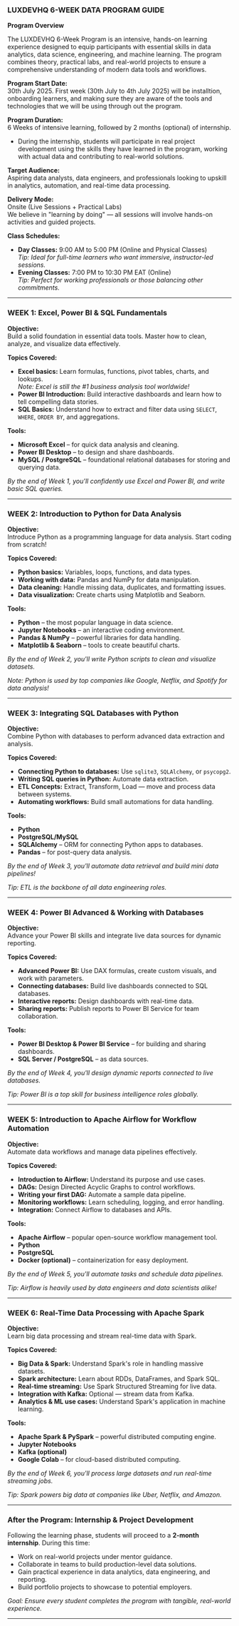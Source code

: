### **LUXDEVHQ 6-WEEK DATA PROGRAM GUIDE**

**Program Overview**

The LUXDEVHQ 6-Week Program is an intensive, hands-on learning experience designed to equip participants with essential skills in data analytics, data science, engineering, and machine learning. The program combines theory, practical labs, and real-world projects to ensure a comprehensive understanding of modern data tools and workflows.

**Program Start Date:**  
30th July 2025. 
First week (30th July to 4th July 2025) will be installtion, onboarding learners, and making sure they are aware of the tools and technologies that we will be using through out the program.

**Program Duration:**  
6 Weeks of intensive learning, followed by 2 months (optional) of internship. 

- During the internship, students will participate in real project development using the skills they have learned in the program, working with actual data and contributing to real-world solutions.

**Target Audience:**  
Aspiring data analysts, data engineers, and professionals looking to upskill in analytics, automation, and real-time data processing.

**Delivery Mode:**  
Onsite (Live Sessions + Practical Labs)  
We believe in "learning by doing" — all sessions will involve hands-on activities and guided projects.

**Class Schedules:**
- **Day Classes:** 9:00 AM to 5:00 PM (Online and Physical Classes)  
  _Tip: Ideal for full-time learners who want immersive, instructor-led sessions._
- **Evening Classes:** 7:00 PM to 10:30 PM EAT (Online)  
  _Tip: Perfect for working professionals or those balancing other commitments._

---

### **WEEK 1: Excel, Power BI & SQL Fundamentals**

**Objective:**  
Build a solid foundation in essential data tools. Master how to clean, analyze, and visualize data effectively.

**Topics Covered:**
- **Excel basics:** Learn formulas, functions, pivot tables, charts, and lookups.  
  _Note: Excel is still the #1 business analysis tool worldwide!_
- **Power BI Introduction:** Build interactive dashboards and learn how to tell compelling data stories.
- **SQL Basics:** Understand how to extract and filter data using `SELECT`, `WHERE`, `ORDER BY`, and aggregations.

**Tools:**
- **Microsoft Excel** – for quick data analysis and cleaning.
- **Power BI Desktop** – to design and share dashboards.
- **MySQL / PostgreSQL** – foundational relational databases for storing and querying data.

 _By the end of Week 1, you'll confidently use Excel and Power BI, and write basic SQL queries._

---

### **WEEK 2: Introduction to Python for Data Analysis**

**Objective:**  
Introduce Python as a programming language for data analysis. Start coding from scratch!

**Topics Covered:**
- **Python basics:** Variables, loops, functions, and data types.
- **Working with data:** Pandas and NumPy for data manipulation.
- **Data cleaning:** Handle missing data, duplicates, and formatting issues.
- **Data visualization:** Create charts using Matplotlib and Seaborn.

**Tools:**
- **Python** – the most popular language in data science.
- **Jupyter Notebooks** – an interactive coding environment.
- **Pandas & NumPy** – powerful libraries for data handling.
- **Matplotlib & Seaborn** – tools to create beautiful charts.

 _By the end of Week 2, you'll write Python scripts to clean and visualize datasets._

 _Note: Python is used by top companies like Google, Netflix, and Spotify for data analysis!_

---

### **WEEK 3: Integrating SQL Databases with Python**

**Objective:**  
Combine Python with databases to perform advanced data extraction and analysis.

**Topics Covered:**
- **Connecting Python to databases:** Use `sqlite3`, `SQLAlchemy`, or `psycopg2`.
- **Writing SQL queries in Python:** Automate data extraction.
- **ETL Concepts:** Extract, Transform, Load — move and process data between systems.
- **Automating workflows:** Build small automations for data handling.

**Tools:**
- **Python**
- **PostgreSQL/MySQL**
- **SQLAlchemy** – ORM for connecting Python apps to databases.
- **Pandas** – for post-query data analysis.

_By the end of Week 3, you'll automate data retrieval and build mini data pipelines!_

_Tip: ETL is the backbone of all data engineering roles._

---

### **WEEK 4: Power BI Advanced & Working with Databases**

**Objective:**  
Advance your Power BI skills and integrate live data sources for dynamic reporting.

**Topics Covered:**
- **Advanced Power BI:** Use DAX formulas, create custom visuals, and work with parameters.
- **Connecting databases:** Build live dashboards connected to SQL databases.
- **Interactive reports:** Design dashboards with real-time data.
- **Sharing reports:** Publish reports to Power BI Service for team collaboration.

**Tools:**
- **Power BI Desktop & Power BI Service** – for building and sharing dashboards.
- **SQL Server / PostgreSQL** – as data sources.

 _By the end of Week 4, you'll design dynamic reports connected to live databases._

 _Tip: Power BI is a top skill for business intelligence roles globally._

---

### **WEEK 5: Introduction to Apache Airflow for Workflow Automation**

**Objective:**  
Automate data workflows and manage data pipelines effectively.

**Topics Covered:**
- **Introduction to Airflow:** Understand its purpose and use cases.
- **DAGs:** Design Directed Acyclic Graphs to control workflows.
- **Writing your first DAG:** Automate a sample data pipeline.
- **Monitoring workflows:** Learn scheduling, logging, and error handling.
- **Integration:** Connect Airflow to databases and APIs.

**Tools:**
- **Apache Airflow** – popular open-source workflow management tool.
- **Python**
- **PostgreSQL**
- **Docker (optional)** – containerization for easy deployment.

 _By the end of Week 5, you'll automate tasks and schedule data pipelines._

 _Tip: Airflow is heavily used by data engineers and data scientists alike!_

---

### **WEEK 6: Real-Time Data Processing with Apache Spark**

**Objective:**  
Learn big data processing and stream real-time data with Spark.

**Topics Covered:**
- **Big Data & Spark:** Understand Spark's role in handling massive datasets.
- **Spark architecture:** Learn about RDDs, DataFrames, and Spark SQL.
- **Real-time streaming:** Use Spark Structured Streaming for live data.
- **Integration with Kafka:** Optional — stream data from Kafka.
- **Analytics & ML use cases:** Understand Spark's application in machine learning.

**Tools:**
- **Apache Spark & PySpark** – powerful distributed computing engine.
- **Jupyter Notebooks**
- **Kafka (optional)**
- **Google Colab** – for cloud-based distributed computing.

_By the end of Week 6, you'll process large datasets and run real-time streaming jobs._

 _Tip: Spark powers big data at companies like Uber, Netflix, and Amazon._

---

### **After the Program: Internship & Project Development**

Following the learning phase, students will proceed to a **2-month internship**. During this time:
- Work on real-world projects under mentor guidance.
- Collaborate in teams to build production-level data solutions.
- Gain practical experience in data analytics, data engineering, and reporting.
- Build portfolio projects to showcase to potential employers.

_Goal: Ensure every student completes the program with tangible, real-world experience._

---
